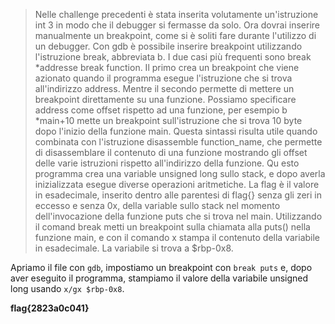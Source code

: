> Nelle challenge precedenti è stata inserita volutamente un'istruzione int 3 in modo che il debugger si fermasse da solo. Ora dovrai inserire manualmente un breakpoint, come si è soliti fare durante l'utilizzo di un debugger. Con gdb è possibile inserire breakpoint utilizzando l'istruzione break, abbreviata b. I due casi più frequenti sono break *addresse break function. Il primo crea un breakpoint che viene azionato quando il programma esegue l'istruzione che si trova all'indirizzo address. Mentre il secondo permette di mettere un breakpoint direttamente su una funzione. Possiamo specificare address come offset rispetto ad una funzione, per esempio b *main+10 mette un breakpoint sull'istruzione che si trova 10 byte dopo l'inizio della funzione main. Questa sintassi risulta utile quando combinata con l'istruzione disassemble function_name, che permette di disassemblare il contenuto di una funzione mostrando gli offset delle varie istruzioni rispetto all'indirizzo della funzione. Qu esto programma crea una variable unsigned long sullo stack, e dopo averla inizializzata esegue diverse operazioni aritmetiche. La flag è il valore in esadecimale, inserito dentro alle parentesi di flag{} senza gli zeri in eccesso e senza 0x, della variable sullo stack nel momento dell'invocazione della funzione puts che si trova nel main. Utilizzando il comand break metti un breakpoint sulla chiamata alla puts() nella funzione main, e con il comando x stampa il contenuto della variabile in esadecimale. La variabile si trova a $rbp-0x8.

Apriamo il file con `gdb`, impostiamo un breakpoint con `break puts` e, dopo aver eseguito il programma, stampiamo il valore della variabile unsigned long usando `x/gx $rbp-0x8`.

**flag{2823a0c041}**